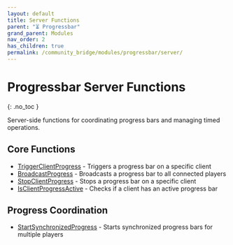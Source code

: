 ```yaml
---
layout: default
title: Server Functions
parent: "⏳ Progressbar"
grand_parent: Modules
nav_order: 2
has_children: true
permalink: /community_bridge/modules/progressbar/server/
---
```


# Progressbar Server Functions
{: .no_toc }

Server-side functions for coordinating progress bars and managing timed operations.

## Core Functions

- [TriggerClientProgress](TriggerClientProgress.md) - Triggers a progress bar on a specific client
- [BroadcastProgress](BroadcastProgress.md) - Broadcasts a progress bar to all connected players
- [StopClientProgress](StopClientProgress.md) - Stops a progress bar on a specific client
- [IsClientProgressActive](IsClientProgressActive.md) - Checks if a client has an active progress bar

## Progress Coordination

- [StartSynchronizedProgress](StartSynchronizedProgress.md) - Starts synchronized progress bars for multiple players
